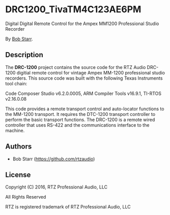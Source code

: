 # DRC1200_TivaTM4C123AE6PM
Digital Digital Remote Control for the Ampex MM1200 Professional Studio Recorder

By [Bob Starr](http://www.rtzaudio.com).

## Description
The **DRC-1200** project contains the source code for the RTZ Audio DRC-1200 
digitial remote control for vintage Ampex MM-1200 professional studio
recorders. This source code was built with the following Texas Instruments
tool chain:

Code Composer Studio v6.2.0.0005, ARM Compiler Tools v16.9.1, TI-RTOS v2.16.0.08 

This code provides a remote transport control and auto-locator functions
to the MM-1200 transport. It requires the DTC-1200 transport controller
to perform the basic transport functions. The DRC-1200 is a remote wired
controller that uses RS-422 and the communications interface to the machine.


## Authors

* Bob Starr (https://github.com/rtzaudio)


## License

Copyright (C) 2016, RTZ Professional Audio, LLC

All Rights Reserved

RTZ is registered trademark of RTZ Professional Audio, LLC

 
